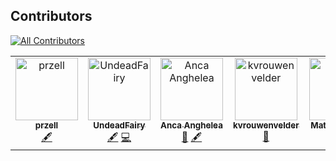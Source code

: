 ## Contributors
[![All Contributors](https://img.shields.io/github/all-contributors/EO-College/cubes-and-clouds?color=ee8449&style=flat-square)](#contributors-)

<!-- ALL-CONTRIBUTORS-LIST:START - Do not remove or modify this section -->
<!-- prettier-ignore-start -->
<!-- markdownlint-disable -->
<table>
  <tbody>
    <tr>
      <td align="center" valign="top" width="14.28%"><a href="https://www.bolzanor.eu/"><img src="https://avatars.githubusercontent.com/u/51962348?v=4?s=100" width="100px;" alt="przell"/><br /><sub><b>przell</b></sub></a><br /><a href="#content-przell" title="Content">🖋</a></td>
      <td align="center" valign="top" width="14.28%"><a href="https://github.com/UndeadFairy"><img src="https://avatars.githubusercontent.com/u/18370061?v=4?s=100" width="100px;" alt="UndeadFairy"/><br /><sub><b>UndeadFairy</b></sub></a><br /><a href="#content-UndeadFairy" title="Content">🖋</a> <a href="https://github.com/EO-College/cubes-and-clouds/commits?author=UndeadFairy" title="Code">💻</a></td>
      <td align="center" valign="top" width="14.28%"><a href="https://eo4society.esa.int"><img src="https://avatars.githubusercontent.com/u/35488732?v=4?s=100" width="100px;" alt="Anca Anghelea"/><br /><sub><b>Anca Anghelea</b></sub></a><br /><a href="https://github.com/EO-College/cubes-and-clouds/pulls?q=is%3Apr+reviewed-by%3Aaapopescu" title="Reviewed Pull Requests">👀</a> <a href="#content-aapopescu" title="Content">🖋</a></td>
      <td align="center" valign="top" width="14.28%"><a href="https://github.com/kvrouwenvelder"><img src="https://avatars.githubusercontent.com/u/113625013?v=4?s=100" width="100px;" alt="kvrouwenvelder"/><br /><sub><b>kvrouwenvelder</b></sub></a><br /><a href="https://github.com/EO-College/cubes-and-clouds/pulls?q=is%3Apr+reviewed-by%3Akvrouwenvelder" title="Reviewed Pull Requests">👀</a></td>
      <td align="center" valign="top" width="14.28%"><a href="https://mohr.ws"><img src="https://avatars.githubusercontent.com/u/8262166?v=4?s=100" width="100px;" alt="Matthias Mohr"/><br /><sub><b>Matthias Mohr</b></sub></a><br /><a href="https://github.com/EO-College/cubes-and-clouds/pulls?q=is%3Apr+reviewed-by%3Am-mohr" title="Reviewed Pull Requests">👀</a></td>
      <td align="center" valign="top" width="14.28%"><a href="https://github.com/JorisCod"><img src="https://avatars.githubusercontent.com/u/3611895?v=4?s=100" width="100px;" alt="Joris C"/><br /><sub><b>Joris C</b></sub></a><br /><a href="https://github.com/EO-College/cubes-and-clouds/issues?q=author%3AJorisCod" title="Bug reports">🐛</a></td>
    </tr>
  </tbody>
</table>

<!-- markdownlint-restore -->
<!-- prettier-ignore-end -->

<!-- ALL-CONTRIBUTORS-LIST:END -->
